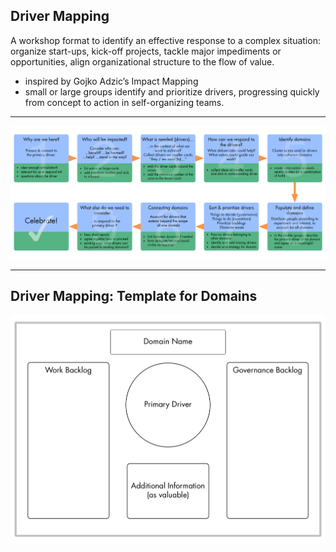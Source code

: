 ## Driver Mapping

A workshop format to identify an effective response to a complex situation: organize start-ups, kick-off projects, tackle major impediments or opportunities, align organizational structure to the flow of value.

* inspired by Gojko Adzic’s Impact Mapping
* small or large groups identify and prioritize drivers, progressing quickly from concept to action in self-organizing teams.

---


![inline,fit](img/tension-driver-domain/driver-mapping-print.png)

---

## Driver Mapping: Template for Domains 

![inline,fit](img/tension-driver-domain/domain-template.png)